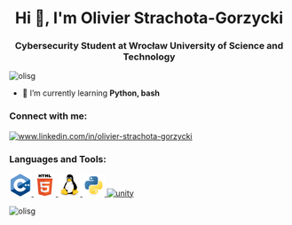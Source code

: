 <h1 align="center">Hi 👋, I'm Olivier Strachota-Gorzycki</h1>
<h3 align="center">Cybersecurity Student at Wrocław University of Science and Technology</h3>

<p align="left"> <img src="https://komarev.com/ghpvc/?username=olisg&label=Profile%20views&color=0e75b6&style=flat" alt="olisg" /> </p>

- 🌱 I’m currently learning **Python, bash**

<h3 align="left">Connect with me:</h3>
<p align="left">
<a href="https://linkedin.com/in/www.linkedin.com/in/olivier-strachota-gorzycki" target="blank"><img align="center" src="https://raw.githubusercontent.com/rahuldkjain/github-profile-readme-generator/master/src/images/icons/Social/linked-in-alt.svg" alt="www.linkedin.com/in/olivier-strachota-gorzycki" height="30" width="40" /></a>
</p>

<h3 align="left">Languages and Tools:</h3>
<p align="left"> <a href="https://www.w3schools.com/cpp/" target="_blank" rel="noreferrer"> <img src="https://raw.githubusercontent.com/devicons/devicon/master/icons/cplusplus/cplusplus-original.svg" alt="cplusplus" width="40" height="40"/> </a> <a href="https://www.w3.org/html/" target="_blank" rel="noreferrer"> <img src="https://raw.githubusercontent.com/devicons/devicon/master/icons/html5/html5-original-wordmark.svg" alt="html5" width="40" height="40"/> </a> <a href="https://www.linux.org/" target="_blank" rel="noreferrer"> <img src="https://raw.githubusercontent.com/devicons/devicon/master/icons/linux/linux-original.svg" alt="linux" width="40" height="40"/> </a> <a href="https://www.python.org" target="_blank" rel="noreferrer"> <img src="https://raw.githubusercontent.com/devicons/devicon/master/icons/python/python-original.svg" alt="python" width="40" height="40"/> </a> <a href="https://unity.com/" target="_blank" rel="noreferrer"> <img src="https://www.vectorlogo.zone/logos/unity3d/unity3d-icon.svg" alt="unity" width="40" height="40"/> </a> </p>

<p><img align="center" src="https://github-readme-stats.vercel.app/api/top-langs?username=olisg&show_icons=true&locale=en&layout=compact" alt="olisg" /></p>
